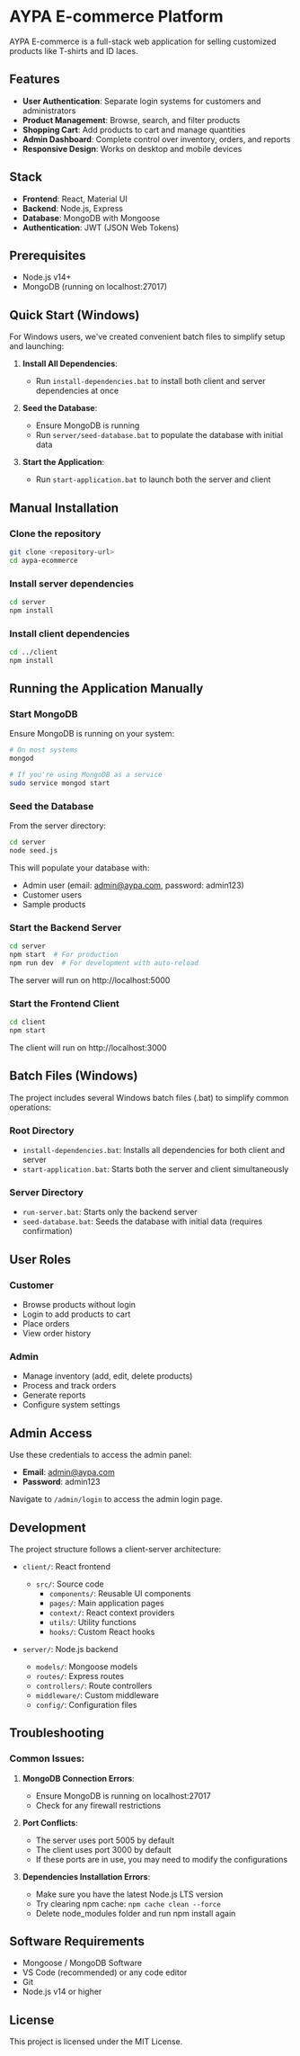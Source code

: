 # AYPA E-commerce Platform

AYPA E-commerce is a full-stack web application for selling customized products like T-shirts and ID laces.

## Features

- **User Authentication**: Separate login systems for customers and administrators
- **Product Management**: Browse, search, and filter products
- **Shopping Cart**: Add products to cart and manage quantities
- **Admin Dashboard**: Complete control over inventory, orders, and reports
- **Responsive Design**: Works on desktop and mobile devices

## Stack

- **Frontend**: React, Material UI
- **Backend**: Node.js, Express
- **Database**: MongoDB with Mongoose
- **Authentication**: JWT (JSON Web Tokens)

## Prerequisites

- Node.js v14+
- MongoDB (running on localhost:27017)

## Quick Start (Windows)

For Windows users, we've created convenient batch files to simplify setup and launching:

1. **Install All Dependencies**: 
   - Run `install-dependencies.bat` to install both client and server dependencies at once

2. **Seed the Database**:
   - Ensure MongoDB is running
   - Run `server/seed-database.bat` to populate the database with initial data

3. **Start the Application**:
   - Run `start-application.bat` to launch both the server and client

## Manual Installation

### Clone the repository

```bash 
git clone <repository-url>
cd aypa-ecommerce
```

### Install server dependencies

```bash
cd server
npm install
```

### Install client dependencies

```bash
cd ../client
npm install
```

## Running the Application Manually

### Start MongoDB

Ensure MongoDB is running on your system:

```bash
# On most systems
mongod

# If you're using MongoDB as a service
sudo service mongod start
```

### Seed the Database

From the server directory:

```bash
cd server
node seed.js
```

This will populate your database with:
- Admin user (email: admin@aypa.com, password: admin123)
- Customer users
- Sample products

### Start the Backend Server

```bash
cd server
npm start  # For production
npm run dev  # For development with auto-reload
```

The server will run on http://localhost:5000

### Start the Frontend Client

```bash
cd client
npm start
```

The client will run on http://localhost:3000

## Batch Files (Windows)

The project includes several Windows batch files (.bat) to simplify common operations:

### Root Directory
- `install-dependencies.bat`: Installs all dependencies for both client and server
- `start-application.bat`: Starts both the server and client simultaneously

### Server Directory
- `run-server.bat`: Starts only the backend server
- `seed-database.bat`: Seeds the database with initial data (requires confirmation)

## User Roles

### Customer
- Browse products without login
- Login to add products to cart
- Place orders
- View order history

### Admin
- Manage inventory (add, edit, delete products)
- Process and track orders
- Generate reports
- Configure system settings

## Admin Access

Use these credentials to access the admin panel:

- **Email**: admin@aypa.com
- **Password**: admin123

Navigate to `/admin/login` to access the admin login page.

## Development

The project structure follows a client-server architecture:

- `client/`: React frontend
  - `src/`: Source code
    - `components/`: Reusable UI components
    - `pages/`: Main application pages
    - `context/`: React context providers
    - `utils/`: Utility functions
    - `hooks/`: Custom React hooks

- `server/`: Node.js backend
  - `models/`: Mongoose models
  - `routes/`: Express routes
  - `controllers/`: Route controllers
  - `middleware/`: Custom middleware
  - `config/`: Configuration files

## Troubleshooting

### Common Issues:

1. **MongoDB Connection Errors**:
   - Ensure MongoDB is running on localhost:27017
   - Check for any firewall restrictions

2. **Port Conflicts**:
   - The server uses port 5005 by default
   - The client uses port 3000 by default
   - If these ports are in use, you may need to modify the configurations

3. **Dependencies Installation Errors**:
   - Make sure you have the latest Node.js LTS version
   - Try clearing npm cache: `npm cache clean --force`
   - Delete node_modules folder and run npm install again

## Software Requirements
 - Mongoose / MongoDB Software
 - VS Code (recommended) or any code editor
 - Git 
 - Node.js v14 or higher

## License

This project is licensed under the MIT License. 
